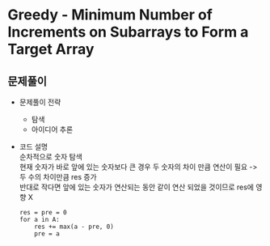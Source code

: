# Greedy - Minimum Number of Increments on Subarrays to Form a Target Array
## 문제풀이
* 문제풀이 전략
    * 탐색
    * 아이디어 추론

* 코드 설명  
    순차적으로 숫자 탐색  
    현재 숫자가 바로 앞에 있는 숫자보다 큰 경우 두 숫자의 차이 만큼 연산이 필요 -> 두 수의 차이만큼 res 증가  
    반대로 작다면 앞에 있는 숫자가 연산되는 동안 같이 연산 되었을 것이므로 res에 영향 X
    ```
    res = pre = 0
    for a in A:
        res += max(a - pre, 0)
        pre = a
    ```